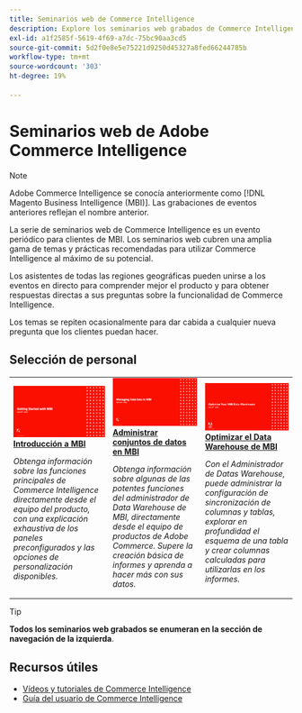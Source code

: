 ```yaml
---
title: Seminarios web de Commerce Intelligence
description: Explore los seminarios web grabados de Commerce Intelligence, que cubren una amplia gama de temas y prácticas recomendadas para utilizar Commerce Intelligence al máximo de su potencial.
exl-id: a1f2585f-5619-4f69-a7dc-75bc90aa3cd5
source-git-commit: 5d2f0e8e5e75221d9250d45327a8fed66244785b
workflow-type: tm+mt
source-wordcount: '303'
ht-degree: 19%

---
```


# Seminarios web de Adobe Commerce Intelligence

>[!NOTE]
>
>Adobe Commerce Intelligence se conocía anteriormente como [!DNL Magento Business Intelligence (MBI)]. Las grabaciones de eventos anteriores reflejan el nombre anterior.

La serie de seminarios web de Commerce Intelligence es un evento periódico para clientes de MBI. Los seminarios web cubren una amplia gama de temas y prácticas recomendadas para utilizar Commerce Intelligence al máximo de su potencial.

Los asistentes de todas las regiones geográficas pueden unirse a los eventos en directo para comprender mejor el producto y para obtener respuestas directas a sus preguntas sobre la funcionalidad de Commerce Intelligence.

Los temas se repiten ocasionalmente para dar cabida a cualquier nueva pregunta que los clientes puedan hacer.

## Selección de personal

<table>
<tr>
  <td>
    <a href="https://experienceleague.adobe.com/docs/events/mbi-webinars-recordings/2023/getting-started.html">
      <img alt="Introducción a MBI" src="./assets/getting-started-mbi.png" />
    </a>
     <div>
      <a href="https://experienceleague.adobe.com/docs/events/mbi-webinars-recordings/2023/getting-started.html">
        <strong>Introducción a MBI</strong>
      </a>
    </div>
    <p>
    <em>Obtenga información sobre las funciones principales de Commerce Intelligence directamente desde el equipo del producto, con una explicación exhaustiva de los paneles preconfigurados y las opciones de personalización disponibles.</em>
    <p>
  </td>
  <td>
    <a href="https://experienceleague.adobe.com/docs/events/mbi-webinars-recordings/2023/manage-data-sets.html">
      <img alt="Administrar conjuntos de datos en MBI" src="./assets/managing-data-sets-mbi.png" />
    </a>
     <div>
      <a href="https://experienceleague.adobe.com/docs/events/mbi-webinars-recordings/2023/manage-data-sets.html">
        <strong>Administrar conjuntos de datos en MBI</strong>
      </a>
    </div>
    <p>
    <em>Obtenga información sobre algunas de las potentes funciones del administrador de Data Warehouse de MBI, directamente desde el equipo de productos de Adobe Commerce. Supere la creación básica de informes y aprenda a hacer más con sus datos.</em>
    <p>
  </td>
   <td>
    <a href="https://experienceleague.adobe.com/docs/events/mbi-webinars-recordings/2021/optimize-data-warehouse.html">
      <img alt="Optimizar el Data Warehouse de MBI" src="./assets/optimize-data-warehouse.png" />
    </a>
     <div>
      <a href="https://experienceleague.adobe.com/docs/events/mbi-webinars-recordings/2021/optimize-data-warehouse.html">
        <strong>Optimizar el Data Warehouse de MBI</strong>
      </a>
    </div>
    <p>
    <em>Con el Administrador de Datas Warehouse, puede administrar la configuración de sincronización de columnas y tablas, explorar en profundidad el esquema de una tabla y crear columnas calculadas para utilizarlas en los informes.</em>
    <p>
  </td>
</tr>
</table>

>[!TIP]
>
>**Todos los seminarios web grabados se enumeran en la sección de navegación de la izquierda**.

## Recursos útiles

- [Vídeos y tutoriales de Commerce Intelligence](https://experienceleague.adobe.com/docs/commerce-learn/tutorials/mbi/filter-sets.html)
- [Guía del usuario de Commerce Intelligence](https://experienceleague.adobe.com/docs/commerce-business-intelligence/mbi/guide-overview.html?lang=es)
